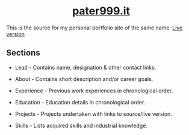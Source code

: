 <div align = "center">

<h1><a href="https:/pater999.it/">pater999.it</a></h1></div>

This is the source for my personal portfolio site of the same name.
[Live version](https:/pater999.it)

## Sections

- Lead - Contains name, designation & other contact links.

- About - Contains short description and/or career goals.

- Experience - Previous work experiences in chronological order.

- Education - Education details in chronological order.

- Projects - Projects undertaken with links to source/live version.

- Skills - Lists acquired skills and industrial knowledge.
